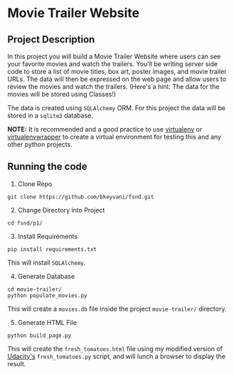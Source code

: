 # Movie Trailer Website

## Project Description
In this project you will build a Movie Trailer Website where users can see your
favorite movies and watch the trailers. You'll be writing server side code to
store a list of movie titles, box art, poster images, and movie trailer URLs.
The data will then be expressed on the web page and allow users to review the
movies and watch the trailers.  (Here's a hint: The data for the movies will be
stored using Classes!)

The data is created using `SQLAlchemy` ORM. For this project the data will be
stored in a `sqlite3` database.

**NOTE:** It is recommended and a good practice to use
[virtualenv](https://virtualenv.pypa.io/en/latest/) or
[virtualenvwrapper](https://virtualenvwrapper.readthedocs.org/en/latest/) to
create a virtual environment for testing this and any other python projects.

## Running the code

1. Clone Repo

  ```Shell
  git clone https://github.com/bkeyvani/fsnd.git
  ```

2. Change Directory into Project

  ```Shell
  cd fsnd/p1/
  ```

3. Install Requirements

  ```Shell
  pip install requirements.txt
  ```

  This will install `SQLAlchemy`.

4. Generate Database

  ```Shell
  cd movie-trailer/
  python populate_movies.py
  ```

  This will create a `movies.db` file inside the project
`movie-trailer/` directory.

5. Generate HTML File

  ```Shell
  python build_page.py
  ```

  This will create the `fresh_tomatoes.html` file using my modified version of
[Udacity's](https://github.com/adarsh0806/ud036_StarterCode)
`fresh_tomatoes.py` script, and will lunch a browser to display the result.

